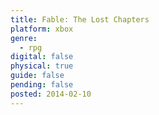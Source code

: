 ```yaml
---
title: Fable: The Lost Chapters
platform: xbox
genre:
  - rpg
digital: false
physical: true
guide: false
pending: false
posted: 2014-02-10
---
```

